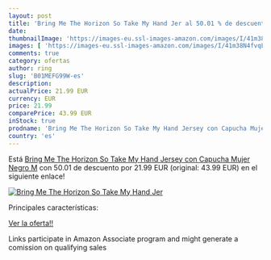 ```yaml
---
layout: post
title: 'Bring Me The Horizon So Take My Hand Jer al 50.01 % de descuento'
date: 
thumbnailImage: 'https://images-eu.ssl-images-amazon.com/images/I/41m38N4fvqL._SL200_.jpg'
images: [ 'https://images-eu.ssl-images-amazon.com/images/I/41m38N4fvqL._SL200_.jpg' ]
comments: true
category: ofertas
author: ring
slug: 'B01MEFG99W-es'
description:
actualPrice: 21.99 EUR
currency: EUR
price: 21.99
comparePrice: 43.99 EUR
inStock: true
prodname: 'Bring Me The Horizon So Take My Hand Jersey con Capucha Mujer Negro M'
country: 'es'
---
```


Está [Bring Me The Horizon So Take My Hand Jersey con Capucha Mujer Negro M](https://www.amazon.es/dp/B01MEFG99W/?tag=tolees-21) con 50.01 de descuento por 21.99 EUR (original: 43.99 EUR) en el siguiente enlace!

[![Bring Me The Horizon So Take My Hand Jer](https://images-eu.ssl-images-amazon.com/images/I/41m38N4fvqL._SL200_.jpg)](https://www.amazon.es/dp/B01MEFG99W/?tag=tolees-21)

Principales características:


[Ver la oferta!!](https://www.amazon.es/dp/B01MEFG99W/?tag=tolees-21)

Links participate in Amazon Associate program and might generate a comission on qualifying sales


